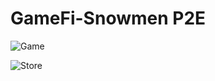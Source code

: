 # GameFi-Snowmen P2E

![Game](https://i.ibb.co/nfg5WCg/1.png)

![Store](https://i.ibb.co/09JT8sF/2.png)
